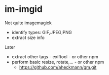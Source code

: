 # im-imgid

Not quite imagemagick

* 	identify types: GIF,JPEG,PNG
*	extract size info

Later

*	extract other tags - exiftool - or other npm
*	perform basic resize, rotate,... - or other npm
	* https://github.com/aheckmann/gm.git